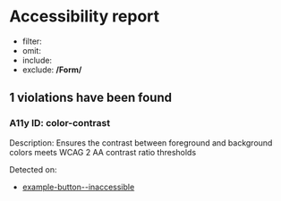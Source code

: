 # Accessibility report
- filter: 
- omit: 
- include: 
- exclude: **/Form/**

## 1 violations have been found
### A11y ID: color-contrast
Description: Ensures the contrast between foreground and background colors meets WCAG 2 AA contrast ratio thresholds

Detected on:
- [example-button--inaccessible](http://localhost:6006/?path=/story/example-button--inaccessible
)